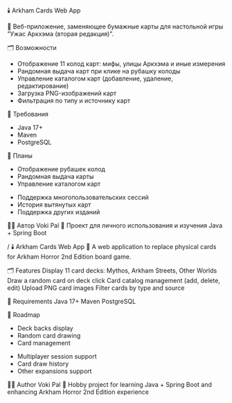 🕯️ Arkham Cards Web App

🧠 Веб-приложение, заменяющее бумажные карты для настольной игры "Ужас Аркхэма (вторая редакция)".

🗂️ Возможности
- Отображение 11 колод карт: мифы, улицы Аркхэма и иные измерения
- Рандомная выдача карт при клике на рубашку колоды
- Управление каталогом карт (добавление, удаление, редактирование)
- Загрузка PNG-изображений карт
- Фильтрация по типу и источнику карт

🔧 Требования
- Java 17+
- Maven
- PostgreSQL

📌 Планы
 + Отображение рубашек колод
 + Рандомная выдача карты
 + Управление каталогом карт
 - Поддержка многопользовательских сессий
 - История вытянутых карт
 - Поддержка других изданий

🧙‍♂️ Автор Voki Pal
🎲 Проект для личного использования и изучения Java + Spring Boot

/
🕯️ Arkham Cards Web App 
🧠 A web application to replace physical cards for Arkham Horror 2nd Edition board game.

🗂️ Features
Display 11 card decks: Mythos, Arkham Streets, Other Worlds
Draw a random card on deck click
Card catalog management (add, delete, edit)
Upload PNG card images
Filter cards by type and source

🔧 Requirements
Java 17+
Maven
PostgreSQL

📌 Roadmap
 + Deck backs display
 + Random card drawing
 + Card management
 - Multiplayer session support
 - Card draw history
 - Other expansions support

🧙‍♂️ Author Voki Pal
🎲 Hobby project for learning Java + Spring Boot and enhancing Arkham Horror 2nd Edition experience
